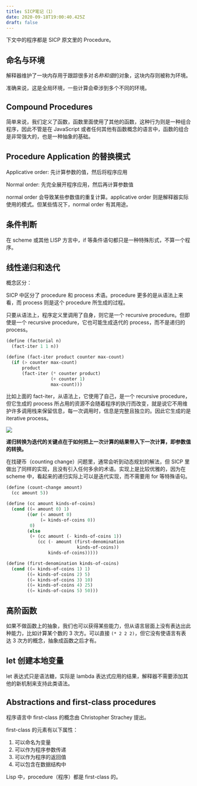 ```yaml
---
title: SICP笔记（1）
date: 2020-09-18T19:00:40.425Z
draft: false
---
```

下文中的程序都是 SICP 原文里的 Procedure。

## 命名与环境

解释器维护了一块内存用于跟踪很多对*名称和值*的对象，这块内存则被称为环境。

准确来说，这是全局环境，一些计算会牵涉到多个不同的环境。

## Compound Procedures

简单来说，我们定义了函数，函数里面使用了其他的函数，这种行为则是一种组合程序，因此不管是在 JavaScript 或者任何其他有函数概念的语言中，函数的组合是非常强大的，也是一种抽象的基础。

## Procedure Application 的替换模式

Applicative order: 先计算参数的值，然后将程序应用

Normal order: 先完全展开程序应用，然后再计算参数值

normal order 会导致某些参数值的重复计算。applicative order 则是解释器实际使用的模式。但某些情况下，normal order 有其用途。

## 条件判断

在 scheme 或其他 LISP 方言中，if 等条件语句都只是一种特殊形式，不算一个程序。

## 线性递归和迭代

概念区分：

SICP 中区分了 procedure 和 process 术语。procedure 更多的是从语法上来看，而 process 则是这个 procedure 所生成的过程。

只要从语法上，程序定义里调用了自身，则它是一个 recursive procedure。但即使是一个 recursive procedure，它也可能生成迭代的 process，而不是递归的 process。

```scheme
(define (factorial n) 
  (fact-iter 1 1 n))

(define (fact-iter product counter max-count)
  (if (> counter max-count)
      product
      (fact-iter (* counter product)
                 (+ counter 1)
                 max-count)))
```

比如上面的 fact-iter，从语法上，它使用了自己，是一个 recursive procedure，但它生成的 process 所占用的资源不会随着程序的执行而改变，就是说它不用维护许多调用栈来保留信息，每一次调用时，信息是完整且独立的。因此它生成的是 iterative process。

![](/images/uploads/sicp-figure-1.4.svg)


**递归转换为迭代的关键点在于如何把上一次计算的结果带入下一次计算，即参数值的转换。**

在找硬币（counting change）问题里，通常会听到动态规划的解法，但 SICP 里做出了同样的实现，且没有引入任何多余的术语。实现上是比较优雅的，因为在 scheme 中，看起来的递归实际上可以是迭代实现，而不需要用 for 等特殊语句。

```scheme
(define (count-change amount)
  (cc amount 5))

(define (cc amount kinds-of-coins)
  (cond ((= amount 0) 1)
        ((or (< amount 0) 
             (= kinds-of-coins 0)) 
         0)
        (else 
         (+ (cc amount (- kinds-of-coins 1))
            (cc (- amount (first-denomination 
                           kinds-of-coins))
                kinds-of-coins)))))

(define (first-denomination kinds-of-coins)
  (cond ((= kinds-of-coins 1) 1)
        ((= kinds-of-coins 2) 5)
        ((= kinds-of-coins 3) 10)
        ((= kinds-of-coins 4) 25)
        ((= kinds-of-coins 5) 50)))
```

## 高阶函数

如果不做函数上的抽象，我们也可以获得某些能力，但从语言层面上没有表达出此种能力，比如计算某个数的 3 次方。可以直接 `(* 2 2 2)`，但它没有使语言有表达 3 次方的概念，抽象成函数之后才有。


## let 创建本地变量

let 表达式只是语法糖，实际是 lambda 表达式应用的结果，解释器不需要添加其他的新机制来支持此类语法。



## Abstractions and first-class procedures

程序语言中 first-class 的概念由 Christopher Strachey 提出。

first-class 的元素有以下属性：

1. 可以命名为变量
2. 可以作为程序参数传递
3. 可以作为程序的返回值
4. 可以包含在数据结构中

Lisp 中，procedure（程序）都是 first-class 的。